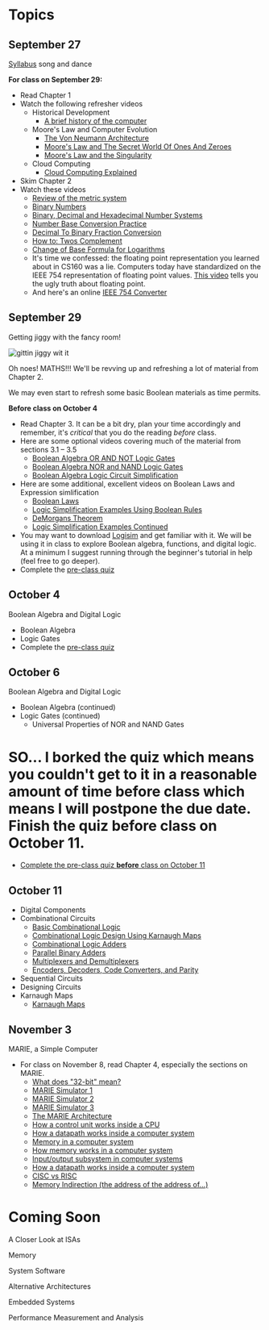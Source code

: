 # Topics

## September 27
[Syllabus](https://github.com/joeparis/CS271-Fall-16/blob/master/README.md) song and dance

**For class on September 29:**

* Read Chapter 1
* Watch the following refresher videos
	* Historical Development
		* [A brief history of the computer](https://www.youtube.com/embed/97HvcEPHsyI)
	* Moore's Law and Computer Evolution
		* [The Von Neumann Architecture](https://youtu.be/5BpgAHBZgec)
		* [Moore's Law and The Secret World Of Ones And Zeroes](https://youtu.be/1qQE5Xwe7fs)
		* [Moore's Law and the Singularity](https://youtu.be/YXYcvxg_Yro)
	* Cloud Computing 
		* [Cloud Computing Explained](https://youtu.be/gqdDyEEn92Y)
* Skim Chapter 2
* Watch these videos
	* [Review of the metric system](https://youtu.be/UyDMwnkeAwQ)
	* [Binary Numbers](https://youtu.be/ry1hpm1GXVI)
	* [Binary, Decimal and Hexadecimal Number Systems](https://youtu.be/_97OwCkjh3c)
	* [Number Base Conversion Practice](https://youtu.be/Fpm-E5v6ddc)
	* [Decimal To Binary Fraction Conversion](https://youtu.be/j8Ya6b27wEA)
	* [How to: Twos Complement](https://youtu.be/n6taPbsRqV4)
	* [Change of Base Formula for Logarithms](https://youtu.be/pZqDXF-hA18)
	* It's time we confessed: the floating point representation you learned about in CS160 was a lie. Computers today have standardized on the IEEE 754 representation of floating point values. [This video](https://youtu.be/yh2m7BSzRRo) tells you the ugly truth about floating point.
	* And here's an online 
[IEEE 754 Converter](http://www.h-schmidt.net/FloatConverter/IEEE754.html)

 
## September 29
Getting jiggy with the fancy room!

![gittin jiggy wit it](http://i.imgur.com/vPA4g0b.gif)


Oh noes! MATHS!!! We'll be revving up and refreshing a lot of material from Chapter 2.

We may even start to refresh some basic Boolean materials as time permits. 

**Before class on October 4**
* Read Chapter 3. It can be a bit dry, plan your time accordingly and remember, it's *critical* that you do the reading *before* class.
* Here are some optional videos covering much of the material from sections 3.1 – 3.5
  * [Boolean Algebra OR AND NOT Logic Gates](https://youtu.be/iStLeNIZ6Pg)
  * [Boolean Algebra NOR and NAND Logic Gates](https://youtu.be/qUio80-zcIU)
  * [Boolean Algebra Logic Circuit Simplification](https://youtu.be/JqhaPnJGe7g)
* Here are some additional, excellent videos on Boolean Laws and Expression simlification
  * [Boolean Laws](https://youtu.be/hQefZ6d9m2k)
  * [Logic Simplification Examples Using Boolean Rules](https://youtu.be/59BbncMjL8I)
  * [DeMorgans Theorem](https://youtu.be/wTUO3_kYOMY)
  * [Logic Simplification Examples Continued](https://youtu.be/6jILMHPCa98)
* You may want to download [Logisim](http://www.cburch.com/logisim/) and get familiar with it. We will be using it in class to explore Boolean algebra, functions, and digital logic. At a minimum I suggest running through the beginner's tutorial in help (feel free to go deeper). 
* Complete the [pre-class quiz](https://goo.gl/forms/LvitD7pdVzAEb4jI2)

## October 4
Boolean Algebra and Digital Logic
* Boolean Algebra
* Logic Gates
* Complete the [pre-class quiz](https://goo.gl/forms/rQtEeM7CWw6vqtak2)

## October 6
Boolean Algebra and Digital Logic
* Boolean Algebra (continued)
* Logic Gates (continued)
  * Universal Properties of NOR and NAND Gates

# SO... I borked the quiz which means you couldn't get to it in a reasonable amount of time before class which means I will postpone the due date. Finish the quiz before class on October 11.
* [Complete the pre-class quiz **before** class on October 11](https://goo.gl/forms/rQtEeM7CWw6vqtak2)

## October 11
* Digital Components
* Combinational Circuits
   * [Basic Combinational Logic](https://youtu.be/UYUhgS8N_fs)
   * [Combinational Logic Design Using Karnaugh Maps](https://youtu.be/NuVMKfcwzYE)
   * [Combinational Logic Adders](https://youtu.be/2Ff3hINRUTE)
   * [Parallel Binary Adders](https://youtu.be/sRCneBPGyec)
   * [Multiplexers and Demultiplexers](https://youtu.be/kxHRk7YCzac)   
   * [Encoders, Decoders, Code Converters, and Parity](https://youtu.be/qBYbqh4QgNU)
* Sequential Circuits
* Designing Circuits
* Karnaugh Maps
  * [Karnaugh Maps](https://youtu.be/eGNdpwOrsTo)

## November 3
MARIE, a Simple Computer
* For class on November 8, read Chapter 4, especially the sections on MARIE.
	* [What does "32-bit" mean?](https://youtu.be/_QM7WA4GQzk)
	* [MARIE Simulator 1](https://youtu.be/1Zo8ZE0r_bo)
	* [MARIE Simulator 2](https://youtu.be/hbQ8Af84F7Q)
	* [MARIE Simulator 3](https://youtu.be/kWZwlo97Iog)
	* [The MARIE Architecture](https://youtu.be/e8fYVxwnSOE)
	* [How a control unit works inside a CPU](https://youtu.be/ZyPewh04OzQ)
	* [How a datapath works inside a computer system](https://youtu.be/ibYYqvp9FmU)
	* [Memory in a computer system](https://youtu.be/F0Ri2TpRBBg)
	* [How memory works in a computer system](https://youtu.be/HNSoxrRFdU0)
	* [Input/output subsystem in computer systems](https://youtu.be/OZFsTelYdk4)
	* [How a datapath works inside a computer system](https://youtu.be/ibYYqvp9FmU)
	* [CISC vs RISC](https://youtu.be/mDrUkjOVtAU)
	* [Memory Indirection (the address of the address of...)](https://youtu.be/ZlXur4yUiBM)
	
	


# Coming Soon
A Closer Look at ISAs

Memory

System Software

Alternative Architectures

Embedded Systems

Performance Measurement and Analysis
